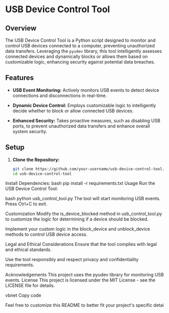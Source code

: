 # USB Device Control Tool

## Overview

The USB Device Control Tool is a Python script designed to monitor and control USB devices connected to a computer, preventing unauthorized data transfers. Leveraging the `pyudev` library, this tool intelligently assesses connected devices and dynamically blocks or allows them based on customizable logic, enhancing security against potential data breaches.

## Features

- **USB Event Monitoring:** Actively monitors USB events to detect device connections and disconnections in real-time.
  
- **Dynamic Device Control:** Employs customizable logic to intelligently decide whether to block or allow connected USB devices.

- **Enhanced Security:** Takes proactive measures, such as disabling USB ports, to prevent unauthorized data transfers and enhance overall system security.

## Setup

1. **Clone the Repository:**
   ```bash
   git clone https://github.com/your-username/usb-device-control-tool.git
   cd usb-device-control-tool
Install Dependencies:
bash
pip install -r requirements.txt
Usage
Run the USB Device Control Tool:

bash
python usb_control_tool.py
The tool will start monitoring USB events. Press Ctrl+C to exit.

Customization
Modify the is_device_blocked method in usb_control_tool.py to customize the logic for determining if a device should be blocked.

Implement your custom logic in the block_device and unblock_device methods to control USB device access.

Legal and Ethical Considerations
Ensure that the tool complies with legal and ethical standards.

Use the tool responsibly and respect privacy and confidentiality requirements.

Acknowledgements
This project uses the pyudev library for monitoring USB events.
License
This project is licensed under the MIT License - see the LICENSE file for details.

vbnet
Copy code

Feel free to customize this README to better fit your project's specific detai
